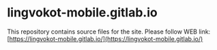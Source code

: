 # lingvokot-mobile.gitlab.io

This repository contains source files for the site.
Please follow WEB link: [https://lingvokot-mobile.gitlab.io/](https://lingvokot-mobile.gitlab.io/)
